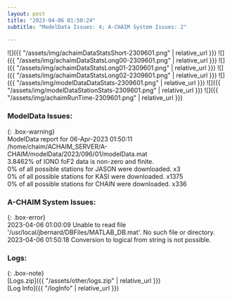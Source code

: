 ```yaml
---
layout: post
title: "2023-04-06 01:50:24"
subtitle: "ModelData Issues: 4; A-CHAIM System Issues: 2"

---
```


![]({{ "/assets/img/achaimDataStatsShort-2309601.png" | relative_url }})
![]({{ "/assets/img/achaimDataStatsLong00-2309601.png" | relative_url }})
![]({{ "/assets/img/achaimDataStatsLong01-2309601.png" | relative_url }})
![]({{ "/assets/img/achaimDataStatsLong02-2309601.png" | relative_url }})
![]({{ "/assets/img/modelDataDataStats-2309601.png" | relative_url }})
![]({{ "/assets/img/modelDataStationStats-2309601.png" | relative_url }})
![]({{ "/assets/img/achaimRunTime-2309601.png" | relative_url }})


### ModelData Issues:  
  
{: .box-warning}  
 ModelData report for 06-Apr-2023 01:50:11   
 /home/chaim/ACHAIM_SERVER/A-CHAIM/modelData/2023/096/01/modelData.mat   
 3.8462% of IONO foF2 data is non-zero and finite.   
 0% of all possible stations for JASON were downloaded. x3   
 0% of all possible stations for KASI were downloaded. x1375   
 0% of all possible stations for CHAIN were downloaded. x336   
  
### A-CHAIM System Issues:  
  
{: .box-error}  
2023-04-06 01:00:09 Unable to read file '/usr/local/jbernard/DBFiles/MATLAB_DB.mat'. No such file or directory.  
2023-04-06 01:50:18 Conversion to logical from string is not possible.  

### Logs:  
  
{: .box-note}  
[Logs.zip]({{ "/assets/other/logs.zip" | relative_url }})  
[Log Info]({{ "/logInfo" | relative_url }})  
